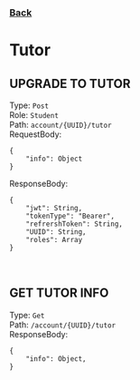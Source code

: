 ### [Back](./Main.md)

# Tutor

## **UPGRADE TO TUTOR**

Type: `Post`  
Role: `Student`  
Path: `account/{UUID}/tutor`  
RequestBody:

```
{
    "info": Object
}
```

ResponseBody:

```
{
    "jwt": String,
    "tokenType": "Bearer",
    "refrershToken": String,
    "UUID": String,
    "roles": Array
}
```

<br>

## **GET TUTOR INFO**

Type: `Get`  
Path: `/account/{UUID}/tutor`  
ResponseBody:

```
{
    "info": Object,
}
```
